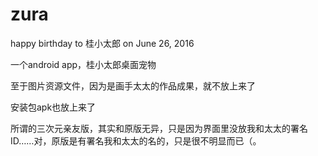 # zura
happy birthday to 桂小太郎 on June 26, 2016

一个android app，桂小太郎桌面宠物

至于图片资源文件，因为是画手太太的作品成果，就不放上来了

安装包apk也放上来了

所谓的三次元亲友版，其实和原版无异，只是因为界面里没放我和太太的署名ID……对，原版是有署名我和太太的名的，只是很不明显而已（。
